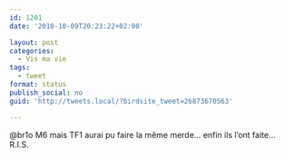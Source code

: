 ```yaml
---
id: 1201
date: '2010-10-09T20:23:22+02:00'

layout: post
categories:
  - Vis ma vie
tags:
  - tweet
format: status
publish_social: no
guid: 'http://tweets.local/?birdsite_tweet=26873670563'

---
```


@br1o M6 mais TF1 aurai pu faire la même merde… enfin ils l’ont faite… R.I.S.